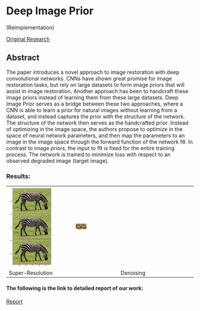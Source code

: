# Deep Image Prior 
(Reimplementation)

[Original Research](https://dmitryulyanov.github.io/deep_image_prior)



## Abstract 

The paper introduces a novel approach to image restoration with deep convolutional networks. CNNs have
shown great promise for image restoration tasks, but rely on large datasets to form image priors that will
assist in image restoration. Another approach has been to handcraft these image priors instead of learning
them from these large datasets. Deep Image Prior serves as a bridge between these two approaches, where
a CNN is able to learn a prior for natural images without learning from a dataset, and instead captures the
prior with the structure of the network. The structure of the network then serves as the handcrafted prior.
Instead of optimizing in the image space, the authors propose to optimize in the space of neural network
parameters, and then map the parameters to an image in the image space through the forward function of
the network fθ. In contrast to image priors, the input to fθ is fixed for the entire training process. The
network is trained to minimize loss with respect to an observed degraded image (target image).

### Results:
<table><tr><td><img src="https://github.com/vardhandongre/Deep-Learning/blob/master/Deep-Image-Prior/images/final.png" style="width:70%"></td><td><img src='https://github.com/vardhandongre/Deep-Learning/blob/master/Deep-Image-Prior/images/image_Peppers512rgb_clean_noisy-min.png' style="width:10%"></td></tr><tr><td>Super-Resolution</td><td><center>Denoising</center></td></table>

#### The following is the link to detailed report of our work:
[Report](http://pdfviewer.softgateon.net/?state=%7B%22ids%22:%5B%221djCrAgouX3FmuynFQ0FvgNnzMq79BVRs%22%5D,%22action%22:%22open%22,%22userId%22:%22109664371285326200548%22%7D) 
